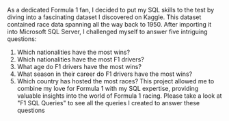 As a dedicated Formula 1 fan, I decided to put my SQL skills to the test by diving into a fascinating dataset I discovered on Kaggle. This dataset contained race data spanning all the way back to 1950. After importing it into Microsoft SQL Server, I challenged myself to answer five intriguing questions:
1. Which nationalities have the most wins?
2. Which nationalities have the most F1 drivers?
3. What age do F1 drivers have the most wins?
4. What season in their career do F1 drivers have the most wins?
5. Which country has hosted the most races?
This project allowed me to combine my love for Formula 1 with my SQL expertise, providing valuable insights into the world of Formula 1 racing. Please take a look at "F1 SQL Queries" to see all the queries I created to answer these questions
